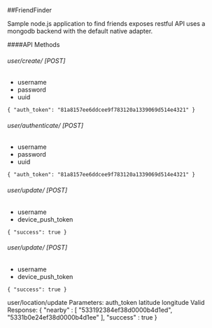 ##FriendFinder

Sample node.js application to find friends exposes restful API uses a mongodb backend with the default native adapter.

####API Methods

###### user/create/ [POST]
* username
* password
* uuid
```
{ "auth_token": "81a8157ee6ddcee9f783120a1339069d514e4321" }
```

###### user/authenticate/ [POST]
* username
* password
* uuid
```
{ "auth_token": "81a8157ee6ddcee9f783120a1339069d514e4321" }
```

###### user/update/ [POST]
* username
* device_push_token
```
{ "success": true }
```

###### user/update/ [POST]
* username
* device_push_token
```
{ "success": true }
```
user/location/update
Parameters:
auth_token
latitude
longitude
Valid Response:
{ "nearby" : [ "533192384ef38d0000b4d1ed", "5331b0e24ef38d0000b4d1ee" ], "success" : true }
